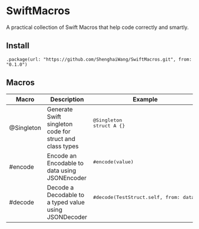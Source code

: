 # SwiftMacros

A practical collection of Swift Macros that help code correctly and smartly.

## Install

    .package(url: "https://github.com/ShenghaiWang/SwiftMacros.git", from: "0.1.0")

## Macros

| Macro | Description  | Example  |
|------------|------------------------------------------------------------|------------|
| @Singleton | Generate Swift singleton code for struct and class types  | <pre>@Singleton<br>struct A {}<pre>|
| #encode    | Encode an Encodable to data using JSONEncoder | <pre>#encode(value)<pre>|
| #decode    | Decode a Decodable to a typed value using JSONDecoder  | <pre>#decode(TestStruct.self, from: data)<pre>|